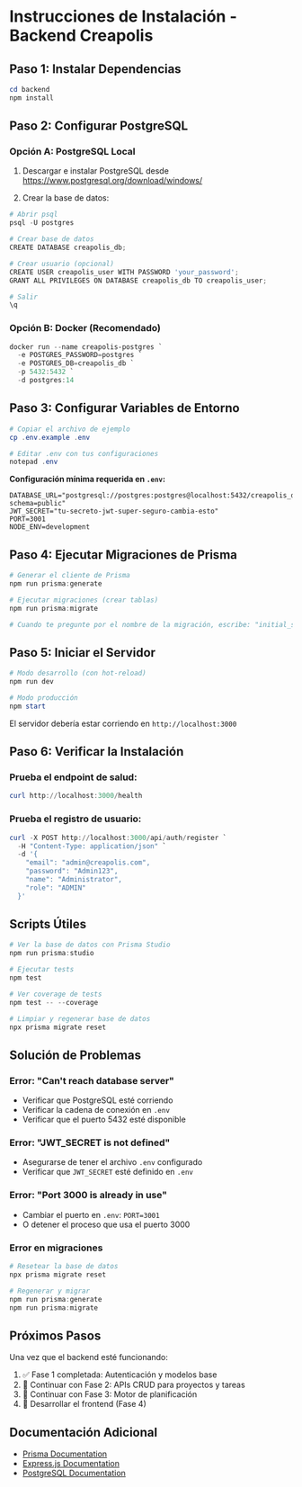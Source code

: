 # Instrucciones de Instalación - Backend Creapolis

## Paso 1: Instalar Dependencias

```powershell
cd backend
npm install
```

## Paso 2: Configurar PostgreSQL

### Opción A: PostgreSQL Local

1. Descargar e instalar PostgreSQL desde https://www.postgresql.org/download/windows/

2. Crear la base de datos:

```powershell
# Abrir psql
psql -U postgres

# Crear base de datos
CREATE DATABASE creapolis_db;

# Crear usuario (opcional)
CREATE USER creapolis_user WITH PASSWORD 'your_password';
GRANT ALL PRIVILEGES ON DATABASE creapolis_db TO creapolis_user;

# Salir
\q
```

### Opción B: Docker (Recomendado)

```powershell
docker run --name creapolis-postgres `
  -e POSTGRES_PASSWORD=postgres `
  -e POSTGRES_DB=creapolis_db `
  -p 5432:5432 `
  -d postgres:14
```

## Paso 3: Configurar Variables de Entorno

```powershell
# Copiar el archivo de ejemplo
cp .env.example .env

# Editar .env con tus configuraciones
notepad .env
```

**Configuración mínima requerida en `.env`:**

```env
DATABASE_URL="postgresql://postgres:postgres@localhost:5432/creapolis_db?schema=public"
JWT_SECRET="tu-secreto-jwt-super-seguro-cambia-esto"
PORT=3001
NODE_ENV=development
```

## Paso 4: Ejecutar Migraciones de Prisma

```powershell
# Generar el cliente de Prisma
npm run prisma:generate

# Ejecutar migraciones (crear tablas)
npm run prisma:migrate

# Cuando te pregunte por el nombre de la migración, escribe: "initial_setup"
```

## Paso 5: Iniciar el Servidor

```powershell
# Modo desarrollo (con hot-reload)
npm run dev

# Modo producción
npm start
```

El servidor debería estar corriendo en `http://localhost:3000`

## Paso 6: Verificar la Instalación

### Prueba el endpoint de salud:

```powershell
curl http://localhost:3000/health
```

### Prueba el registro de usuario:

```powershell
curl -X POST http://localhost:3000/api/auth/register `
  -H "Content-Type: application/json" `
  -d '{
    "email": "admin@creapolis.com",
    "password": "Admin123",
    "name": "Administrator",
    "role": "ADMIN"
  }'
```

## Scripts Útiles

```powershell
# Ver la base de datos con Prisma Studio
npm run prisma:studio

# Ejecutar tests
npm test

# Ver coverage de tests
npm test -- --coverage

# Limpiar y regenerar base de datos
npx prisma migrate reset
```

## Solución de Problemas

### Error: "Can't reach database server"

- Verificar que PostgreSQL esté corriendo
- Verificar la cadena de conexión en `.env`
- Verificar que el puerto 5432 esté disponible

### Error: "JWT_SECRET is not defined"

- Asegurarse de tener el archivo `.env` configurado
- Verificar que `JWT_SECRET` esté definido en `.env`

### Error: "Port 3000 is already in use"

- Cambiar el puerto en `.env`: `PORT=3001`
- O detener el proceso que usa el puerto 3000

### Error en migraciones

```powershell
# Resetear la base de datos
npx prisma migrate reset

# Regenerar y migrar
npm run prisma:generate
npm run prisma:migrate
```

## Próximos Pasos

Una vez que el backend esté funcionando:

1. ✅ Fase 1 completada: Autenticación y modelos base
2. 📝 Continuar con Fase 2: APIs CRUD para proyectos y tareas
3. 📝 Continuar con Fase 3: Motor de planificación
4. 📝 Desarrollar el frontend (Fase 4)

## Documentación Adicional

- [Prisma Documentation](https://www.prisma.io/docs/)
- [Express.js Documentation](https://expressjs.com/)
- [PostgreSQL Documentation](https://www.postgresql.org/docs/)
